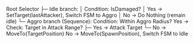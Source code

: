 Root Selector
├─ Idle branch:
│   Condition: IsDamaged? 
│     Yes -> SetTarget(lastAttacker), Switch FSM to Aggro
│     No  -> Do Nothing (remain idle)
└─ Aggro branch (Sequence):
    Condition: Within Aggro Radius?
      Yes -> Check: Target in Attack Range?
             ├─ Yes -> Attack Target
             └─ No  -> MoveTo(TargetPosition)
      No  -> MoveTo(SpawnPosition), Switch FSM to Idle
